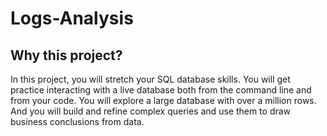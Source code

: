 # Logs-Analysis

## Why this project?
In this project, you will stretch your SQL database skills. You will get practice interacting with a live database both from the command line and from your code. You will explore a large database with over a million rows. And you will build and refine complex queries and use them to draw business conclusions from data.
